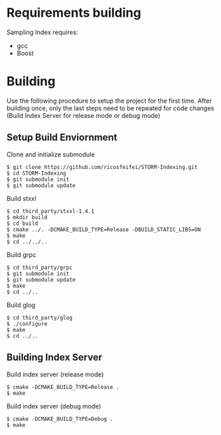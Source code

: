 
# Requirements building

Sampling Index requires:
* gcc
* Boost

# Building

Use the following procedure to setup the project for the first time.
After building once, only the last steps need to be repeated for
code changes (Build Index Server for release mode or debug mode)

## Setup Build Enviornment

Clone and initialize submodule

    $ git clone https://github.com/ricosfeifei/STORM-Indexing.git
    $ cd STORM-Indexing
    $ git submodule init
    $ git submodule update
    
Build stxxl

    $ cd third_party/stxxl-1.4.1
    $ mkdir build
    $ cd build
    $ cmake ../. -DCMAKE_BUILD_TYPE=Release -DBUILD_STATIC_LIBS=ON
    $ make
    $ cd ../../..
    
Build grpc

    $ cd third_party/grpc
    $ git submodule init
    $ git submodule update
    $ make
    $ cd ../..
   
Build glog

    $ cd third_party/glog
    $ ./configure
    $ make
    $ cd ../..
    
    
## Building Index Server

Build index server (release mode)

    $ cmake -DCMAKE_BUILD_TYPE=Release .
    $ make

Build index server (debug mode)

    $ cmake -DCMAKE_BUILD_TYPE=Debug .
    $ make
